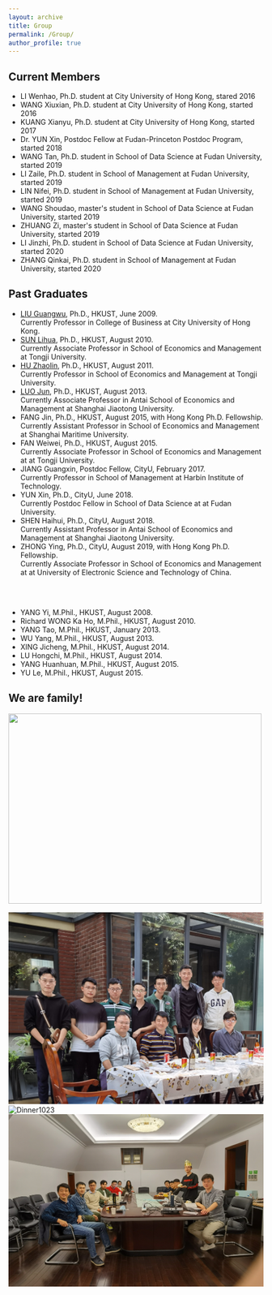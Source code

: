 ```yaml
---
layout: archive
title: Group
permalink: /Group/
author_profile: true
---
```


## Current Members

* LI Wenhao, Ph.D. student at City University of Hong Kong, stared 2016
* WANG Xiuxian, Ph.D. student at City University of Hong Kong, started 2016
* KUANG Xianyu, Ph.D. student at City University of Hong Kong, started 2017
* Dr. YUN Xin, Postdoc Fellow at Fudan-Princeton Postdoc Program, started 2018
* WANG Tan, Ph.D. student in School of Data Science at Fudan University, started 2019
* LI Zaile, Ph.D. student in School of Management at Fudan University, started 2019
* LIN Nifei, Ph.D. student in School of Management at Fudan University, started 2019
* WANG Shoudao, master's student in School of Data Science at Fudan University, started 2019
* ZHUANG Zi, master's student in School of Data Science at Fudan University, started 2019
* LI Jinzhi, Ph.D. student in School of Data Science at Fudan University, started 2020
* ZHANG Qinkai, Ph.D. student in School of Management at Fudan University, started 2020

## Past Graduates
* [LIU Guangwu](https://www.cb.cityu.edu.hk/staff/guanliu/), Ph.D., HKUST, June 2009.<br/>Currently Professor in College of Business at City University of Hong Kong.
* [SUN Lihua](https://sem.tongji.edu.cn/semch/15051.html), Ph.D., HKUST, August 2010.<br/>Currently Associate Professor in School of Economics and Management at Tongji University.
* [HU Zhaolin](https://sem.tongji.edu.cn/semch/15347.html), Ph.D., HKUST, August 2011.<br/>Currently Professor in School of Economics and Management at Tongji University.
* [LUO Jun](http://www.acem.sjtu.edu.cn/en/faculty/luojun.html), Ph.D., HKUST, August 2013.<br/>Currently Associate Professor in Antai School of Economics and Management at Shanghai Jiaotong University.
* FANG Jin, Ph.D., HKUST, August 2015, with Hong Kong Ph.D. Fellowship.<br/>Currently Assistant Professor in School of Economics and Management at Shanghai Maritime University.
* FAN Weiwei, Ph.D., HKUST, August 2015.<br/>Currently Associate Professor in School of Economics and Management at at Tongji University.
* JIANG Guangxin, Postdoc Fellow, CityU, February 2017.<br/>Currently Professor in School of Management at Harbin Institute of Technology.
* YUN Xin, Ph.D., CityU, June 2018.<br/>Currently Postdoc Fellow in School of Data Science at at Fudan University.
* SHEN Haihui, Ph.D., CityU, August 2018.<br/>Currently Assistant Professor in Antai School of Economics and Management at Shanghai Jiaotong University.
* ZHONG Ying, Ph.D., CityU, August 2019, with Hong Kong Ph.D. Fellowship.<br/>Currently Associate Professor in School of Economics and Management at at University of Electronic Science and Technology of China.
<br/>
<br/>

* YANG Yi, M.Phil., HKUST, August 2008.
* Richard WONG Ka Ho, M.Phil., HKUST, August 2010.
* YANG Tao, M.Phil., HKUST, January 2013.
* WU Yang, M.Phil., HKUST, August 2013.
* XING Jicheng, M.Phil., HKUST, August 2014.
* LU Hongchi, M.Phil., HKUST, August 2014.
* YANG Huanhuan, M.Phil., HKUST, August 2015.
* YU Le, M.Phil., HKUST, August 2015.

## We are family!
<img src="https://github.com/Jinzhi123/jinzhi123.github.com/blob/master/images/academic%20family/20201006-1.jpg" width="500" height="375">

![Barbecue1006](https://github.com/Jinzhi123/jinzhi123.github.com/blob/master/images/academic%20family/20201006-2.jpg?raw=true)
![Dinner1023](https://github.com/Jinzhi123/jinzhi123.github.com/blob/master/images/academic%20family/20201023.jpg?raw=true)
![Birthday1105](https://github.com/Jinzhi123/jinzhi123.github.com/blob/master/images/academic%20family/20201105.jpg?raw=true)
